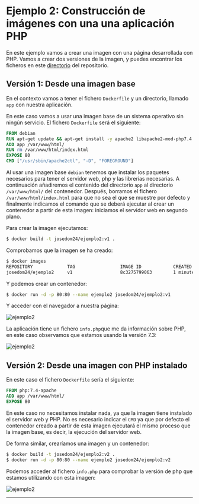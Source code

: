 # Ejemplo 2: Construcción de imágenes con una una aplicación PHP

En este ejemplo vamos a crear una imagen con una página desarrollada con PHP. Vamos a crear dos versiones de la imagen, y puedes encontrar los ficheros en este [directorio](https://github.com/victoria-nr/curso_docker_ies/tree/main/ejemplos/modulo5/ejemplo2) del repositorio.

## Versión 1: Desde una imagen base

En el contexto vamos a tener el fichero `Dockerfile` y un directorio, llamado `app` con nuestra aplicación.

En este caso vamos a usar una imagen base de un sistema operativo sin ningún servicio. El fichero `Dockerfile` será el siguiente:

```Dockerfile
FROM debian
RUN apt-get update && apt-get install -y apache2 libapache2-mod-php7.4 php7.4 && apt-get clean && rm -rf /var/lib/apt/lists/*
ADD app /var/www/html/
RUN rm /var/www/html/index.html
EXPOSE 80
CMD ["/usr/sbin/apache2ctl", "-D", "FOREGROUND"]
```

Al usar una imagen base `debian` tenemos que instalar los paquetes necesarios para tener el servidor web, php y las librerias necesarias.  A continuación añadiremos el contenido del directorio `app` al directorio `/var/www/html/` del contenedor. Después, borramos el fichero `/var/www/html/index.html` para que no sea el que se muestre por defecto y finalmente indicamos el comando que se deberá ejecutar al crear un contenedor a partir de esta imagen: iniciamos el servidor web en segundo plano.

Para crear la imagen ejecutamos:

```bash
$ docker build -t josedom24/ejemplo2:v1 .
```

Comprobamos que la imagen se ha creado:

```bash
$ docker images
REPOSITORY             TAG                 IMAGE ID            CREATED             SIZE
josedom24/ejemplo2     v1                  8c3275799063        1 minute ago      226MB
```

Y podemos crear un contenedor:

```bash
$ docker run -d -p 80:80 --name ejemplo2 josedom24/ejemplo2:v1
```

Y acceder con el navegador a nuestra página:

![ejemplo2](img/ejemplo2.png)

La aplicación tiene un fichero `info.php`que me da información sobre PHP, en este caso observamos que estamos usando la versión 7.3:

![ejemplo2](img/ejemplo2_phpinfo.png)


## Versión 2: Desde una imagen con PHP instalado

En este caso el fichero `Dockerfile` sería el siguiente:

```Dockerfile
FROM php:7.4-apache
ADD app /var/www/html/
EXPOSE 80
```

En este caso no necesitamos instalar nada, ya que la imagen tiene instalado el servidor web y PHP. No es necesario indicar el `CMD` ya que por defecto el contenedor creado a partir de esta imagen ejecutará el mismo proceso que la imagen base, es decir, la ejecución del servidor web.

De forma similar, crearíamos una imagen y un contenedor:

```bash
$ docker build -t josedom24/ejemplo2:v2 .
$ docker run -d -p 80:80 --name ejemplo2 josedom24/ejemplo2:v2
```

Podemos acceder al fichero `info.php` para comprobar la versión de php que estamos utilizando con esta imagen:

![ejemplo2](img/ejemplo2_phpinfo2.png)

---
<!--
* [Ejemplo 3: Construcción de imágenes con una una aplicación Python](ejemplo3.md)
-->
